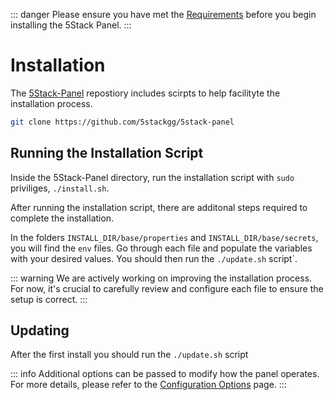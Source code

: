::: danger
Please ensure you have met the [Requirements](/requirements) before you begin installing the 5Stack Panel.
:::

# Installation

The [5Stack-Panel](https://github.com/5stackgg/5stack-panel) repostiory includes scirpts to help facilityte the installation process.

```bash
git clone https://github.com/5stackgg/5stack-panel
```

## Running the Installation Script

Inside the 5Stack-Panel directory, run the installation script with `sudo` priviliges, `./install.sh`.

After running the installation script, there are additonal steps required to complete the installation.

In the folders `INSTALL_DIR/base/properties` and `INSTALL_DIR/base/secrets`, you will find the `env` files. Go through each file and populate the variables with your desired values. You should then run the `./update.sh` script`.

::: warning
We are actively working on improving the installation process. For now, it's crucial to carefully review and configure each file to ensure the setup is correct.
:::

## Updating

After the first install you should run the `./update.sh` script

::: info
Additional options can be passed to modify how the panel operates. For more details, please refer to the [Configuration Options](/configuration-options) page.
:::
